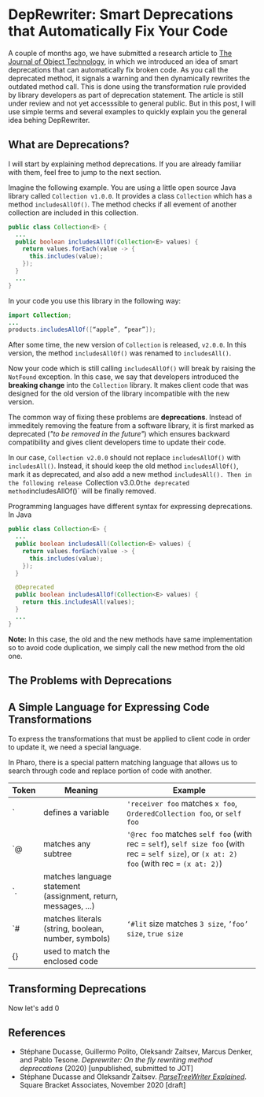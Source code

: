# DepRewriter: Smart Deprecations that Automatically Fix Your Code

A couple of months ago, we have submitted a research article to [The Journal of Object Technology](http://www.jot.fm/), in which we introduced an idea of smart deprecations that can automatically fix broken code. As you call the deprecated method, it signals a warning and then dynamically rewrites the outdated method call. This is done using the transformation rule provided by library developers as part of deprecation statement. The article is still under review and not yet accesssible to general public. But in this post, I will use simple terms and several examples to quickly explain you the general idea behing DepRewriter.

## What are Deprecations?

I will start by explaining method deprecations. If you are already familiar with them, feel free to jump to the next section.

Imagine the following example. You are using a little open source Java library called `Collection v1.0.0`. It provides a class `Collection` which has a method `includesAllOf()`. The method checks if all evement of another collection are included in this collection.

```Java
public class Collection<E> {
  ...
  public boolean includesAllOf(Collection<E> values) {
    return values.forEach(value -> {
      this.includes(value);
    });
  }
  ...
}
```
In your code you use this library in the following way:

```Java
import Collection;
...
products.includesAllOf([“apple”, “pear”]);
```
After some time, the new version of `Collection` is released, `v2.0.0`. In this version, the method `includesAllOf()` was renamed to `includesAll()`.

Now your code which is still calling `includesAllOf()` will break by raising the `NotFound` exception. In this case, we say that developers introduced the **breaking change** into the `Collection` library. It makes client code that was designed for the old version of the library incompatible with the new version.

The common way of fixing these problems are **deprecations**. Instead of immeditely removing the feature from a software library, it is first marked as deprecated (_"to be removed in the future"_) which ensures backward compatibility and gives client developers time to update their code.

In our case, `Collection v2.0.0` should not replace `includesAllOf()` with `includesAll()`. Instead, it should keep the old method `includesAllOf()`, mark it as deprecated, and also add a new method `includesAll(). Then in the following release `Collection v3.0.0` the deprecated method `includesAllOf()` will be finally removed.

Programming languages have different syntax for expressing deprecations. In Java

```Java
public class Collection<E> {
  ...
  public boolean includesAll(Collection<E> values) {
    return values.forEach(value -> {
      this.includes(value);
    });
  }

  @Deprecated
  public boolean includesAllOf(Collection<E> values) {
    return this.includesAll(values);
  }
  ...
}
```

**Note:** In this case, the old and the new methods have same implementation so to avoid code duplication, we simply call the new method from the old one.

## The Problems with Deprecations



## A Simple Language for Expressing Code Transformations

To express the transformations that must be applied to client code in order to update it, we need a special language.

In Pharo, there is a special pattern matching language that allows us to search through code and replace portion of code with another.

| **Token** | **Meaning** | **Example** |
|---|---|---|
| \` | defines a variable | `'receiver foo` matches `x foo`, `OrderedCollection foo`, or `self foo` |
| \`@ | matches any subtree | `'@rec foo` matches `self foo` (with rec = `self`), `self size foo` (with rec = `self size`), or `(x at: 2) foo` (with rec = `(x at: 2)`) |
| \`. | matches language statement (assignment, return, messages, ...) |  |
| \`# | matches literals (string, boolean, number, symbols) | `‘#lit` size matches `3 size`, `’foo’ size`, `true size` |
| {} | used to match the enclosed code |  |

## Transforming Deprecations

Now let's add 0

## References

* Stéphane Ducasse, Guillermo Polito, Oleksandr Zaitsev, Marcus Denker, and Pablo Tesone. _Deprewriter: On the fly rewriting method deprecations_ (2020) [unpublished, submitted to JOT]
* Stéphane Ducasse and Oleksandr Zaitsev. [_ParseTreeWriter Explained_](https://github.com/SquareBracketAssociates/Booklet-Rewriter/releases/tag/continuous). Square Bracket Associates, November 2020 [draft]